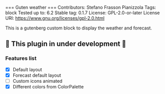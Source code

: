 === Guten weather ===
Contributors:      Stefano Frasson Pianizzola
Tags:              block
Tested up to:      6.2
Stable tag:        0.1.7
License:           GPL-2.0-or-later
License URI:       https://www.gnu.org/licenses/gpl-2.0.html

This is a gutenberg custom block to display the weather and forecast.
## :rotating_light:  This plugin in under development :rotating_light: 

### Features list

- [x] Default layout
- [x] Forecast default layout
- [ ] Custom icons animated
- [x] Different colors from ColorPalette